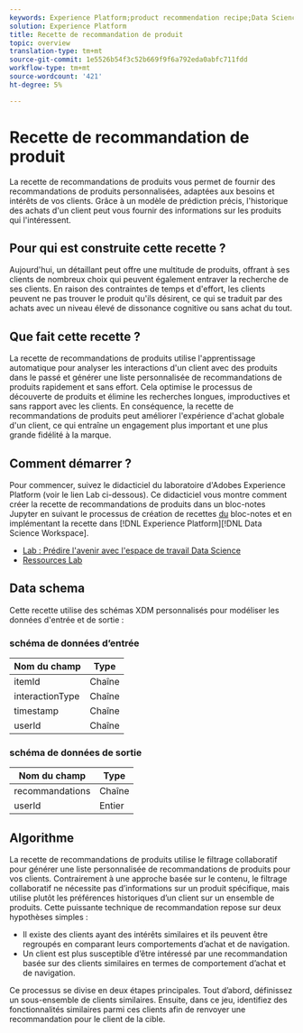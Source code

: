 ```yaml
---
keywords: Experience Platform;product recommendation recipe;Data Science Workspace;popular topics
solution: Experience Platform
title: Recette de recommandation de produit
topic: overview
translation-type: tm+mt
source-git-commit: 1e5526b54f3c52b669f9f6a792eda0abfc711fdd
workflow-type: tm+mt
source-wordcount: '421'
ht-degree: 5%

---
```



# Recette de recommandation de produit

La recette de recommandations de produits vous permet de fournir des recommandations de produits personnalisées, adaptées aux besoins et intérêts de vos clients. Grâce à un modèle de prédiction précis, l&#39;historique des achats d&#39;un client peut vous fournir des informations sur les produits qui l&#39;intéressent.

## Pour qui est construite cette recette ?

Aujourd&#39;hui, un détaillant peut offre une multitude de produits, offrant à ses clients de nombreux choix qui peuvent également entraver la recherche de ses clients. En raison des contraintes de temps et d&#39;effort, les clients peuvent ne pas trouver le produit qu&#39;ils désirent, ce qui se traduit par des achats avec un niveau élevé de dissonance cognitive ou sans achat du tout.

## Que fait cette recette ?

La recette de recommandations de produits utilise l&#39;apprentissage automatique pour analyser les interactions d&#39;un client avec des produits dans le passé et générer une liste personnalisée de recommandations de produits rapidement et sans effort. Cela optimise le processus de découverte de produits et élimine les recherches longues, improductives et sans rapport avec les clients. En conséquence, la recette de recommandations de produits peut améliorer l&#39;expérience d&#39;achat globale d&#39;un client, ce qui entraîne un engagement plus important et une plus grande fidélité à la marque.

## Comment démarrer ?

Pour commencer, suivez le didacticiel du laboratoire d&#39;Adobes Experience Platform (voir le lien Lab ci-dessous). Ce didacticiel vous montre comment créer la recette de recommandations de produits dans un bloc-notes Jupyter en suivant le processus de création de recettes [du](../jupyterlab/create-a-recipe.md) bloc-notes et en implémentant la recette dans [!DNL Experience Platform][!DNL Data Science Workspace].

* [Lab : Prédire l&#39;avenir avec l&#39;espace de travail Data Science](https://expleague.azureedge.net/labs/L777/index.html)
* [Ressources Lab](https://github.com/adobe/experience-platform-dsw-reference/tree/master/Summit/2019/resources)

## Data schema

Cette recette utilise des schémas [](../../xdm/schema/field-dictionary.md) XDM personnalisés pour modéliser les données d&#39;entrée et de sortie :

### schéma de données d’entrée

| Nom du champ | Type |
--- | ---
| itemId | Chaîne |
| interactionType | Chaîne |
| timestamp | Chaîne |
| userId | Chaîne |

### schéma de données de sortie

| Nom du champ | Type |
--- | ---
| recommandations | Chaîne |
| userId | Entier |

## Algorithme

La recette de recommandations de produits utilise le filtrage collaboratif pour générer une liste personnalisée de recommandations de produits pour vos clients. Contrairement à une approche basée sur le contenu, le filtrage collaboratif ne nécessite pas d’informations sur un produit spécifique, mais utilise plutôt les préférences historiques d’un client sur un ensemble de produits. Cette puissante technique de recommandation repose sur deux hypothèses simples :
* Il existe des clients ayant des intérêts similaires et ils peuvent être regroupés en comparant leurs comportements d’achat et de navigation.
* Un client est plus susceptible d’être intéressé par une recommandation basée sur des clients similaires en termes de comportement d’achat et de navigation.

Ce processus se divise en deux étapes principales. Tout d’abord, définissez un sous-ensemble de clients similaires. Ensuite, dans ce jeu, identifiez des fonctionnalités similaires parmi ces clients afin de renvoyer une recommandation pour le client de la cible.